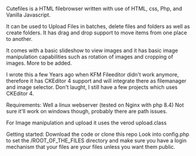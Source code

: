 Cutefiles is a HTML filebrowser written with use of HTML, css, Php, and Vanilla Javascript.

It can be used to Upload Files in batches, delete files and folders as well as create folders.
It has drag and drop support to move items from one place to another.

It comes with a basic slideshow to view images and it has basic image manipulation capabilities such as
rotation of images and cropping of images. More to be added.

I wrote this a few Years ago when KFM Fileeditor didn't work anymore, therefore
it has CKEditor 4 support and will integrate there as filemanager and image selector.
Don't laught, I still have a few projects which uses CKEditor 4.

Requirements:
Well a linux webserver (tested on Nginx with php 8.4)
Not sure it'll work on windows though, probably there are path issues.

For Image manipulation and upload it uses the verod upload.class

Getting started:
Download the code or clone this repo
Look into config.php to set the /ROOT_OF_THE_FILES directory
and make sure you have a login mechanism that your files are your files unless you want them public.

